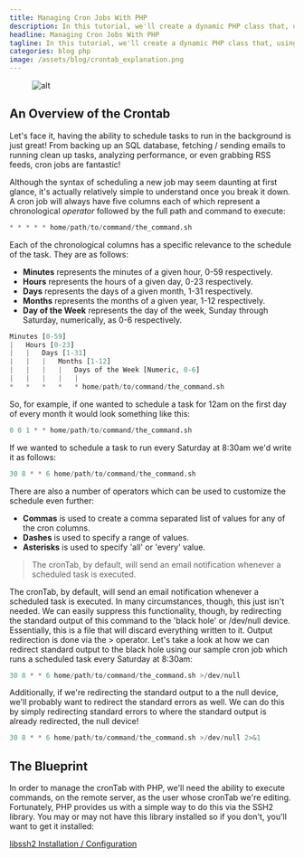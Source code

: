 ```yaml
---
title: Managing Cron Jobs With PHP
description: In this tutorial, we'll create a dynamic PHP class that, using a secure connection, provides us with a means to manipulate the cronTab!
headline: Managing Cron Jobs With PHP
tagline: In this tutorial, we'll create a dynamic PHP class that, using a secure connection, provides us with a means to manipulate the cronTab!
categories: blog php
image: /assets/blog/crontab_explanation.png
---
```


<figure class="post-image post-image-center">
    <img src="{{ page.image }}" alt="alt">
</figure>

## An Overview of the Crontab

Let's face it, having the ability to schedule tasks to run in the background is just great! From backing up an SQL 
database, fetching / sending emails to running clean up tasks, analyzing performance, or even grabbing RSS feeds, 
cron jobs are fantastic!

Although the syntax of scheduling a new job may seem daunting at first glance, it's actually relatively simple to 
understand once you break it down. A cron job will always have five columns each of which represent a chronological 
*operator* followed by the full path and command to execute:

```python
* * * * * home/path/to/command/the_command.sh
```

Each of the chronological columns has a specific relevance to the schedule of the task. They are as follows:

- **Minutes** represents the minutes of a given hour, 0-59 respectively.
- **Hours** represents the hours of a given day, 0-23 respectively.
- **Days** represents the days of a given month, 1-31 respectively.
- **Months** represents the months of a given year, 1-12 respectively.
- **Day of the Week** represents the day of the week, Sunday through Saturday, numerically, as 0-6 respectively.


```python
Minutes [0-59]
|   Hours [0-23]
|   |   Days [1-31]
|   |   |   Months [1-12]
|   |   |   |   Days of the Week [Numeric, 0-6]
|   |   |   |   |
*   *   *   *   * home/path/to/command/the_command.sh
```

So, for example, if one wanted to schedule a task for 12am on the first day of every month it would look something like this:

```python
0 0 1 * * home/path/to/command/the_command.sh
```

If we wanted to schedule a task to run every Saturday at 8:30am we'd write it as follows:

```python
30 8 * * 6 home/path/to/command/the_command.sh
```

There are also a number of operators which can be used to customize the schedule even further:

- **Commas** is used to create a comma separated list of values for any of the cron columns.
- **Dashes** is used to specify a range of values.
- **Asterisks** is used to specify 'all' or 'every' value.


> The cronTab, by default, will send an email notification whenever a scheduled task is executed.

The cronTab, by default, will send an email notification whenever a scheduled task is executed.
In many circumstances, though, this just isn't needed. We can easily suppress this functionality, though, by
redirecting the standard output of this command to the 'black hole' or /dev/null device. Essentially, this is
a file that will discard everything written to it. Output redirection is done via the > operator.
Let's take a look at how we can redirect standard output to the black hole using our sample cron job which runs a
scheduled task every Saturday at 8:30am:

```python
30 8 * * 6 home/path/to/command/the_command.sh >/dev/null
```

Additionally, if we're redirecting the standard output to a the null device, we'll probably want to redirect
the standard errors as well. We can do this by simply redirecting standard errors to where the standard output
is already redirected, the null device!

```python
30 8 * * 6 home/path/to/command/the_command.sh >/dev/null 2>&1
```

## The Blueprint

In order to manage the cronTab with PHP, we'll need the ability to execute commands, on the remote server,
as the user whose cronTab we're editing. Fortunately, PHP provides us with a simple way to do this via the SSH2
library. You may or may not have this library installed so if you don't, you'll want to get it installed:


[libssh2 Installation / Configuration](http://www.php.net/manual/en/ssh2.installation.php)